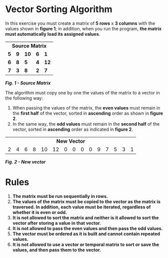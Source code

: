 
# Vector Sorting Algorithm

In this exercise you must create a matrix of **5 rows** x **3 columns** with the values shown in **figure 1**; in addition, when you run the program, **the matrix must automatically load its assigned values**.

<table>
 <tr align="center">
  <td colspan="5"><b>Source Matrix</b></td>
 </tr>
 <tr>
  <td><b>5</b></td>
  <td><b>9</b></td>
  <td><b>10</b></td>
  <td><b>6</b></td>
  <td><b>1</b></td>
 </tr>
 <tr>
  <td><b>6</b></td>
  <td><b>8</b></td>
  <td><b>5</b></td>
  <td><b>4</b></td>
  <td><b>12</b></td>
 </tr>
 <tr>
  <td><b>7</b></td>
  <td><b>3</b></td>
  <td><b>8</b></td>
  <td><b>2</b></td>
  <td><b>7</b></td>
 </tr>
</table>

***Fig. 1 - Source Matrix***

The algorithm must copy one by one the values of the matrix to a vector in the following way:

 1. When passing the values of the matrix, the **even values** must remain in the **first half** of the vector, sorted in **ascending** order as shown in **figure 2**.
 2. In the same way, the **odd values** must remain in the **second half** of the vector, sorted in **ascending** order as indicated in **figure 2**.

<table>
 <tr align="center">
  <td colspan="16"><b>New Vector</b></td>
 </tr>
 <tr>
  <td>2</td>
  <td>4</td>
  <td>6</td>
  <td>8</td>
  <td>10</td>
  <td>12</td>
  <td>0</td>
  <td>0</td>
  <td>0</td>
  <td>0</td>
  <td>9</td>
  <td>7</td>
  <td>5</td>
  <td>3</td>
  <td>1</td>
 </tr>
</table>

***Fig. 2 - New vector***

# Rules

1. **The matrix must be run sequentially in rows.**
2. **The values of the matrix must be copied to the vector as the matrix is traversed. In addition, each value must be iterated, regardless of whether it is even or odd.**
3. **It is not allowed to sort the matrix and neither is it allowed to sort the vector after storing a value in that vector.**
4. **It is not allowed to pass the even values and then pass the odd values.**
5. **The vector must be ordered as it is built and cannot contain repeated values.**
6. **It is not allowed to use a vector or temporal matrix to sort or save the values, and then pass them to the vector.**
